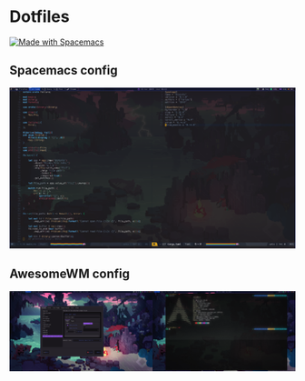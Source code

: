 # Dotfiles 
<a href="http://spacemacs.org"><img src="https://cdn.rawgit.com/syl20bnr/spacemacs/442d025779da2f62fc86c2082703697714db6514/assets/spacemacs-badge.svg" alt="Made with Spacemacs"></a>

## Spacemacs config
![Screenshot_of_spacemacs](Screenshot.png)

## AwesomeWM config
![Screenshot_of_awesome](Screenshot2.png)

